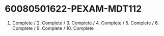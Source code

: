 # 60080501622-PEXAM-MDT112
1. Complete / 2. Complete  / 3. Complete / 4. Complete / 5. Complete / 6. Complete / 9. Complete / 10. Complete
